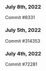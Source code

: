 ### July 8th, 2022

Commit #8331

### July 5th, 2022

Commit #314353


### July 4th, 2022

Commit #72281
